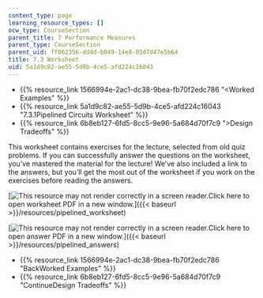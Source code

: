 ```yaml
---
content_type: page
learning_resource_types: []
ocw_type: CourseSection
parent_title: 7 Performance Measures
parent_type: CourseSection
parent_uid: ff062356-dd4d-b849-14e8-05d7d47e5b64
title: 7.3 Worksheet
uid: 5a1d9c82-ae55-5d9b-4ce5-afd224c16043
---
```


*   {{% resource_link 1566994e-2ac1-dc38-9bea-fb70f2edc786 "\<Worked Examples" %}}
*   {{% resource_link 5a1d9c82-ae55-5d9b-4ce5-afd224c16043 "7.3.1Pipelined Circuits Worksheet" %}}
*   {{% resource_link 6b8eb127-6fd5-8cc5-9e96-5a684d70f7c9 "\>Design Tradeoffs" %}}

This worksheet contains exercises for the lecture, selected from old quiz problems. If you can successfully answer the questions on the worksheet, you’ve mastered the material for the lecture! We’ve also included a link to the answers, but you’ll get the most out of the worksheet if you work on the exercises before reading the answers.

[![This resource may not render correctly in a screen reader.](/images/inacessible.gif)Click here to open worksheet PDF in a new window.]({{< baseurl >}}/resources/pipelined_worksheet)

[![This resource may not render correctly in a screen reader.](/images/inacessible.gif)Click here to open answer PDF in a new window.]({{< baseurl >}}/resources/pipelined_answers)

*   {{% resource_link 1566994e-2ac1-dc38-9bea-fb70f2edc786 "BackWorked Examples" %}}
*   {{% resource_link 6b8eb127-6fd5-8cc5-9e96-5a684d70f7c9 "ContinueDesign Tradeoffs" %}}